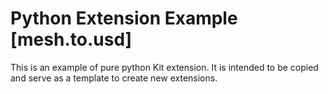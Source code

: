 # Python Extension Example [mesh.to.usd]

This is an example of pure python Kit extension. It is intended to be copied and serve as a template to create new extensions.

